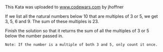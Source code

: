 This Kata was uploaded to www.codewars.com by jhoffner

If we list all the natural numbers below 10 that are multiples of 3 or 5, we get 3, 5, 6 and 9. The sum of these multiples is 23.

Finish the solution so that it returns the sum of all the multiples of 3 or 5 below the number passed in.

~~~~
Note: If the number is a multiple of both 3 and 5, only count it once.
~~~~

